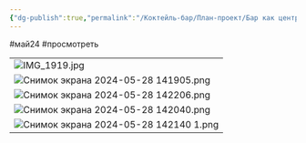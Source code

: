 ```yaml
---
{"dg-publish":true,"permalink":"/Коктейль-бар/План-проект/Бар как центр притяжения/"}
---
```


#май24 #просмотреть 

|  |
| ----------------- |
| ![IMG_1919.jpg](/img/user/Inbox/IMG_1919.jpg)          |
|        ![Снимок экрана 2024-05-28 141905.png](/img/user/Inbox/%D0%A1%D0%BD%D0%B8%D0%BC%D0%BE%D0%BA%20%D1%8D%D0%BA%D1%80%D0%B0%D0%BD%D0%B0%202024-05-28%20141905.png)           |
|         ![Снимок экрана 2024-05-28 142206.png](/img/user/Inbox/%D0%A1%D0%BD%D0%B8%D0%BC%D0%BE%D0%BA%20%D1%8D%D0%BA%D1%80%D0%B0%D0%BD%D0%B0%202024-05-28%20142206.png)          |
|     ![Снимок экрана 2024-05-28 142040.png](/img/user/Inbox/%D0%A1%D0%BD%D0%B8%D0%BC%D0%BE%D0%BA%20%D1%8D%D0%BA%D1%80%D0%B0%D0%BD%D0%B0%202024-05-28%20142040.png)              |
|      ![Снимок экрана 2024-05-28 142140 1.png](/img/user/Inbox/%D0%A1%D0%BD%D0%B8%D0%BC%D0%BE%D0%BA%20%D1%8D%D0%BA%D1%80%D0%B0%D0%BD%D0%B0%202024-05-28%20142140%201.png)             |

